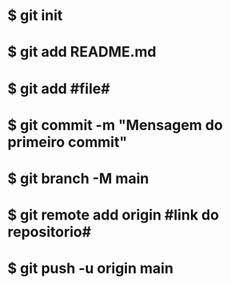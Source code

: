 # $ git init
# $ git add README.md
# $ git add #file#
# $ git commit -m "Mensagem do primeiro commit"
# $ git branch -M main
# $ git remote add origin #link do repositorio#
# $ git push -u origin main
